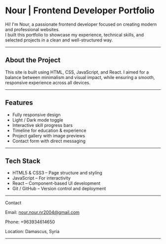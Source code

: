 # Nour | Frontend Developer Portfolio

Hi! I'm Nour, a passionate frontend developer focused on creating modern and professional websites.  
I built this portfolio to showcase my experience, technical skills, and selected projects in a clean and well-structured way.

---

## About the Project

This site is built using HTML, CSS, JavaScript, and React. I aimed for a balance between minimalism and visual impact, while ensuring a smooth, responsive experience across all devices.

---

## Features

- Fully responsive design
- Light / Dark mode toggle
- Interactive skill progress bars
- Timeline for education & experience
- Project gallery with image previews
- Contact form with direct messaging

---

## Tech Stack

- HTML5 & CSS3 – Page structure and styling
- JavaScript – For interactivity
- React – Component-based UI development
- Git / GitHub – Version control and deployment

---

Contact

Email: nour.nour.nr2004@gmail.com

Phone: +963934614650

Location: Damascus, Syria



---